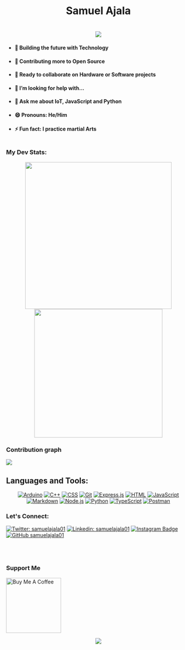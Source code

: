 
<h1 align = center> Samuel Ajala</h1>

 <h1 align="center">
  <a href="https://git.io/typing-svg">
    <img src="https://readme-typing-svg.herokuapp.com/?lines=Heyyo!👋;I'm+a+Robotics+Engineer...;also+a+FullStack+dev;Welcome+to+my+Profile!&color=149414&center=true&size=25&">
  </a>
</h1>

- #### 🔭 Building the future with Technology

- #### 🌱 Contributing more to Open Source
  
- #### 👯 Ready to collaborate on Hardware or Software projects 
 
- #### 🤔 I’m looking for help with...
 
- #### 💬 Ask me about IoT, JavaScript and Python

- #### 😄 Pronouns: He/Him
 
- #### ⚡ Fun fact: I practice martial Arts <br><br>

### My Dev Stats:
<div align="center">
  <img align="center" width="400" src="https://github-readme-stats.vercel.app/api?username=samuelajala01&icon_color=149414&title_color=149414&show_icons=true&bg_color=000000&include_all_commits=true&count_private=true&border_radius=30&text_color=149414"/>
  <img align="center" width="350" src="https://github-readme-stats.vercel.app/api/top-langs/?username=samuelajala01&layout=compact&title_color=149414&text_color=149414&langs_count=7&bg_color=000"/>
 </div> 
  
  
### Contribution graph
<img src="https://activity-graph.herokuapp.com/graph?username=samuelajala01&bg_color=000000&color=149414&line=149414&point=58a6ff&hide_border=true" />
 
  ## Languages and Tools:

<p align="center">
 <a href="#"><img alt="Arduino" src="https://img.shields.io/badge/-Arduino-00979D?logo=Arduino&logoColor=white"></a>
    <a href="https://github.com/search?q=user%3ADenverCoder1+language%3Acpp"><img alt="C++" src="https://custom-icon-badges.herokuapp.com/badge/C++-9C033A.svg?logo=cpp2&logoColor=white"></a>
    <a href="https://github.com/search?q=user%3ADenverCoder1+language%3Acss"><img alt="CSS" src="https://img.shields.io/badge/CSS-1572B6.svg?logo=css3&logoColor=white"></a>
     <a href="#"><img alt="Git" src="https://img.shields.io/badge/Git-F05033.svg?logo=git&logoColor=white"></a>
     <a href="#"><img alt="Express.js" src="https://img.shields.io/badge/Express.js-404d59.svg?logo=express&logoColor=white"></a>
    <a href="https://github.com/search?q=user%3ADenverCoder1+language%3Ahtml"><img alt="HTML" src="https://img.shields.io/badge/HTML-E34F26.svg?logo=html5&logoColor=white"></a>
    <a href="https://github.com/search?q=user%3ADenverCoder1+language%3Ajavascript"><img alt="JavaScript" src="https://img.shields.io/badge/JavaScript-F7DF1E.svg?logo=javascript&logoColor=black"></a>
    <a href="https://github.com/search?q=user%3ADenverCoder1+language%3Amarkdown"><img alt="Markdown" src="https://img.shields.io/badge/Markdown-000000.svg?logo=markdown&logoColor=white"></a>
    <a href="https://github.com/search?q=user%3ADenverCoder1+language%3Ajavascript"><img alt="Node.js" src="https://img.shields.io/badge/Node.js-43853D.svg?logo=node.js&logoColor=white"></a>
    <a href="https://github.com/search?q=user%3ADenverCoder1+language%3Apython"><img alt="Python" src="https://img.shields.io/badge/Python-14354C.svg?logo=python&logoColor=white"></a>
    <a href="https://github.com/search?q=user%3ADenverCoder1+language%3AtypeScript"><img alt="TypeScript" src="https://img.shields.io/badge/TypeScript-007ACC.svg?logo=typescript&logoColor=white"></a>
     <a href="#"><img alt="Postman" src="https://img.shields.io/badge/Postman-FF6C37?logo=postman&logoColor=white"></a>
</p>



### Let's Connect: 

[![Twitter: samuelajala01](https://img.shields.io/twitter/follow/samuelajala01?style=social)](https://twitter.com/samuelajala01)
[![Linkedin: samuelajala01](https://img.shields.io/badge/-samuelajala01-blue?style=flat-square&logo=Linkedin&logoColor=white&link=https://www.linkedin.com/in/samuelajala01/)](https://www.linkedin.com/in/samuelajala01/)
[![Instagram Badge](https://img.shields.io/badge/-@xamy.dev-e84393?style=flat&labelColor=e84393&logo=instagram&logoColor=white)](https://instagram.com/xamy.dev)
[![GitHub samuelajala01](https://img.shields.io/github/followers/samuelajala01?label=follow&style=social)](https://github.com/samuelajala01)



<br><br>
  ### Support Me
<a href="https://www.buymeacoffee.com/samuelajala01" target="_blank"><img src="https://cdn.buymeacoffee.com/buttons/v2/default-red.png" alt="Buy Me A Coffee" width="150" ></a>

<p align=center>
<img src ="https://komarev.com/ghpvc/?username=samuelajala01&label=Views&color=green&style=plastic"/>
</p>
  
  
